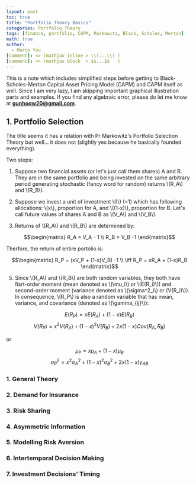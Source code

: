 ```yaml
---
layout: post
toc: true
title: "Portfolio Theory Basics"
categories: Portfolio_Theory
tags: [finance, portfolio, CAPM, Markowitz, Black, Scholes, Merton]
math: true
author:
  - Marco You
[comment]: <> (mathjax inline > \\(...\\) )
[comment]: <> (mathjax block  > $$...$$   )
---
```

This is a note which includes simplified steps before getting to Black-Scholes-Merton Capital Asset Pricing Model (CAPM) and CAPM itself as well. Since I am very lazy, I am skipping important graphical illustration parts and examples. If you find any algebraic error, please do let me know at **gunhoqw20@gmail.com**.

## 1. Portfolio Selection

The title seems it has a relation with Pr Markowitz's Portfolio Selection Theory but well... it does not (slightly yes because he basically founded everything).

Two steps:

1. Suppose two financial assets (or let's just call them shares) A and B. They are in the same portfolio and being invested on the same arbitrary period generating stochastic (fancy word for random) returns \\(R_A\\) and \\(R_B\\).

2. Suppose we invest a unit of investment \\(I\\) (=1) which has following allocations: 
  \\(x\\), proportion for A, and \\((1-x)\\), proportion for B. Let's call future values of shares A and B as \\(V_A\\) and \\(V_B\\).

3. Returns of \\(R_A\\) and \\(R_B\\) are determined by:

$$\begin{matrix} R_A = V_A - 1 \\ R_B = V_B -1 \end{matrix}$$

Therfore, the return of entire portolio is:

$$\begin{matrix} R_P = (xV_P + (1-x)V_B) -1 \\ \iff R_P = xR_A + (1-x)R_B \end{matrix}$$

5. Since \\(R_A\\) and \\(R_B\\) are both random variables, they both have fisrt-order moment (mean denoted as \\(\mu_i\\) or \\(E(R_i)\\)) and second-order moment (variance denoted as \\(\sigma^2_i\\) or \(V(R_i)\\)). In consequence, \\(R_P\\) is also a random variable that has mean, variance, and covariance (denoted as \\(\gamma_{ij}\\)):

$$ E(R_P) = xE(R_A) + (1-x)E(R_B) $$
$$ V(R_P) = x^2V(R_A) + (1-x)^2V(R_B) + 2x(1-x)Cov(R_A,R_B) $$

or

$$ \mu_P = x\mu_A + (1-x)\mu_B $$
$$ \sigma^2_P = x^2\sigma^2_A + (1-x)^2\sigma^2_B + 2x(1-x)\gamma_{AB} $$

### 1. General Theory
### 2. Demand for Insurance
### 3. Risk Sharing
### 4. Asymmetric Information
### 5. Modelling Risk Aversion
### 6. Intertemporal Decision Making
### 7. Investment Decisions' Timing
